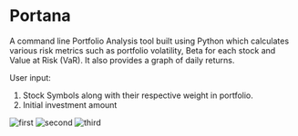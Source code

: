 # Portana
A command line Portfolio Analysis tool built using Python which calculates various risk metrics such as portfolio volatility, Beta for each stock and Value at Risk (VaR). It also provides a graph of daily returns.

User input:
1) Stock Symbols along with their respective weight in portfolio.
2) Initial investment amount


![first](https://github.com/ShadowDawg/Portana/assets/62737754/0517e505-6afa-4271-94aa-856605125d9d)
![second](https://github.com/ShadowDawg/Portana/assets/62737754/a1c482c3-6c35-4e23-ae16-cc1f87781143)
![third](https://github.com/ShadowDawg/Portana/assets/62737754/06468043-1df7-4e29-b3fb-a198e561fa29)
